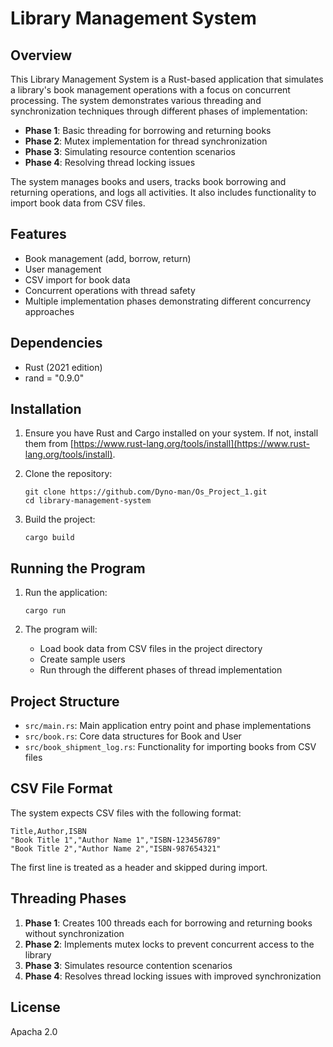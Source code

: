# Library Management System

## Overview

This Library Management System is a Rust-based application that simulates a library's book management operations with a focus on concurrent processing. The system demonstrates various threading and synchronization techniques through different phases of implementation:

- **Phase 1**: Basic threading for borrowing and returning books
- **Phase 2**: Mutex implementation for thread synchronization
- **Phase 3**: Simulating resource contention scenarios
- **Phase 4**: Resolving thread locking issues

The system manages books and users, tracks book borrowing and returning operations, and logs all activities. It also includes functionality to import book data from CSV files.

## Features

- Book management (add, borrow, return)
- User management
- CSV import for book data
- Concurrent operations with thread safety
- Multiple implementation phases demonstrating different concurrency approaches

## Dependencies

- Rust (2021 edition)
- rand = "0.9.0"

## Installation

1. Ensure you have Rust and Cargo installed on your system. If not, install them from [https://www.rust-lang.org/tools/install](https://www.rust-lang.org/tools/install).

2. Clone the repository:
   ```
   git clone https://github.com/Dyno-man/Os_Project_1.git
   cd library-management-system
   ```

3. Build the project:
   ```
   cargo build
   ```

## Running the Program

1. Run the application:
   ```
   cargo run
   ```

2. The program will:
   - Load book data from CSV files in the project directory
   - Create sample users
   - Run through the different phases of thread implementation
     
## Project Structure

- `src/main.rs`: Main application entry point and phase implementations
- `src/book.rs`: Core data structures for Book and User
- `src/book_shipment_log.rs`: Functionality for importing books from CSV files

## CSV File Format

The system expects CSV files with the following format:
```
Title,Author,ISBN
"Book Title 1","Author Name 1","ISBN-123456789"
"Book Title 2","Author Name 2","ISBN-987654321"
```

The first line is treated as a header and skipped during import.

## Threading Phases

1. **Phase 1**: Creates 100 threads each for borrowing and returning books without synchronization
2. **Phase 2**: Implements mutex locks to prevent concurrent access to the library
3. **Phase 3**: Simulates resource contention scenarios
4. **Phase 4**: Resolves thread locking issues with improved synchronization


## License

Apacha 2.0
